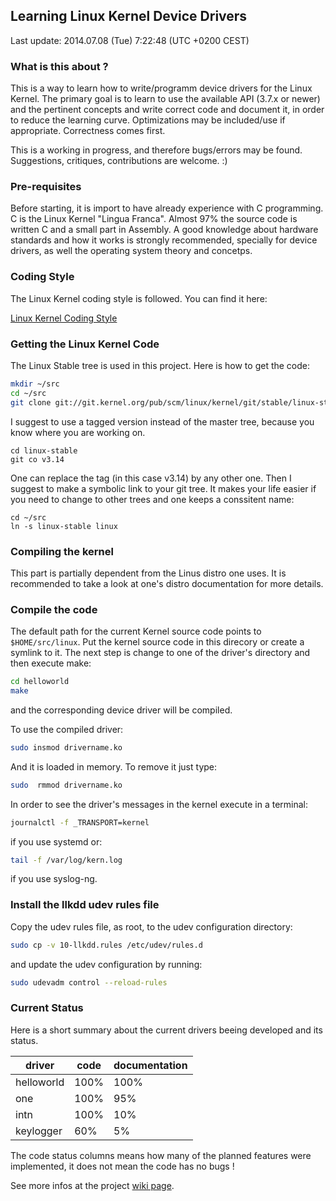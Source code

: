 ## Learning Linux Kernel Device Drivers

Last update: 2014.07.08 (Tue) 7:22:48 (UTC +0200 CEST)

### What is this about ?

This is a way to learn how to write/programm device drivers for the Linux Kernel.
The primary goal is to learn to use the available API (3.7.x or newer) and the
pertinent concepts and write correct code and document it, in order to reduce the learning
curve. Optimizations may be included/use if appropriate. Correctness comes first.

This is a working in progress, and therefore bugs/errors may be found. Suggestions,
critiques, contributions are welcome. :)

### Pre-requisites

Before starting, it is import to have already experience with C programming.
C is the Linux Kernel "Lingua Franca". Almost 97% the source code is written
C and a small part in Assembly. A good knowledge about hardware standards and
how it works is strongly recommended, specially for device drivers, as well the
operating system theory and concetps.

### Coding Style

The  Linux Kernel coding style is followed. You can find it here:

[Linux Kernel Coding Style](https://git.kernel.org/cgit/linux/kernel/git/torvalds/linux.git/tree/Documentation/CodingStyle)


### Getting the Linux Kernel Code

The Linux Stable tree is used in this project. Here is how to get the code:

```sh
mkdir ~/src
cd ~/src
git clone git://git.kernel.org/pub/scm/linux/kernel/git/stable/linux-stable.git
```

I suggest to use a tagged version instead of the master tree, because you know
where you are working on.

```
cd linux-stable
git co v3.14
```

One can replace the tag (in this case v3.14) by  any other one.
Then I suggest to make a symbolic link to your git tree. It makes your life easier
if you need to change to other trees and one keeps a conssitent name:

```
cd ~/src
ln -s linux-stable linux
```

### Compiling the kernel

This part is partially dependent from the Linus distro one uses. It is recommended
to take a look at one's distro documentation for more details.


### Compile the code

The default path for the current Kernel source code points to `$HOME/src/linux`.
Put the kernel source code in this direcory or create a symlink to it. The next
step is change to one of the driver's directory and then execute make:

```sh
cd helloworld
make
```

and the corresponding device driver will be compiled.

To use the compiled driver:

```sh
sudo insmod drivername.ko
```
And it is loaded in memory. To remove it just type:

```sh
sudo  rmmod drivername.ko
```

In order to see the driver's messages in the kernel execute in a terminal:

```sh
journalctl -f _TRANSPORT=kernel
```

if you use systemd or:

```sh
tail -f /var/log/kern.log
```

if you use syslog-ng.

### Install the llkdd udev rules file

Copy the udev rules file, as root, to the udev configuration directory:

```sh
sudo cp -v 10-llkdd.rules /etc/udev/rules.d
```

and update the udev configuration by running:

```sh
sudo udevadm control --reload-rules
```


### Current Status

Here is a short summary about the current drivers beeing developed and its status.


|    driver     |   code   |  documentation  |
|---------------|----------|-----------------|
|  helloworld   |   100%   |       100%      |
|    one        |   100%   |       95%       |
|    intn       |   100%   |       10%       |
|   keylogger   |    60%   |        5%       |

The code status columns means how many of the planned features were implemented, it does not mean the code has no bugs !

See more infos at the project [wiki page](https://github.com/rafaelnp/llkdd/wiki).
